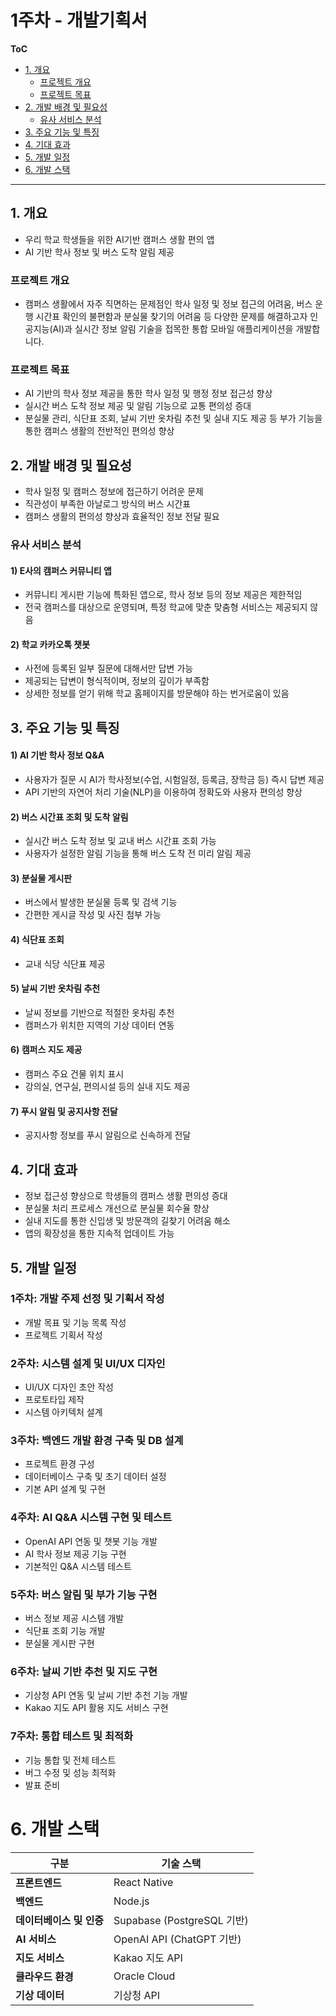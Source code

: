 # 1주차 - 개발기획서

**ToC**
- [1. 개요](#1-개요)
    - [프로젝트 개요](#프로젝트-개요)
    - [프로젝트 목표](#프로젝트-목표)
- [2. 개발 배경 및 필요성](#2-개발-배경-및-필요성)
    - [유사 서비스 분석](#유사-서비스-분석)
- [3. 주요 기능 및 특징](#3-주요-기능-및-특징)
- [4. 기대 효과](#4-기대-효과)
- [5. 개발 일정](#5-개발-일정)
- [6. 개발 스택](#6-개발-스택)

---

## 1. 개요
- 우리 학교 학생들을 위한 AI기반 캠퍼스 생활 편의 앱
- AI 기반 학사 정보 및 버스 도착 알림 제공

### 프로젝트 개요
- 캠퍼스 생활에서 자주 직면하는 문제점인 학사 일정 및 정보 접근의 어려움, 버스 운행 시간표 확인의 불편함과 분실물 찾기의 어려움 등 다양한 문제를 해결하고자 인공지능(AI)과 실시간 정보 알림 기술을 접목한 통합 모바일 애플리케이션을 개발합니다.

### 프로젝트 목표
- AI 기반의 학사 정보 제공을 통한 학사 일정 및 행정 정보 접근성 향상
- 실시간 버스 도착 정보 제공 및 알림 기능으로 교통 편의성 증대
- 분실물 관리, 식단표 조회, 날씨 기반 옷차림 추천 및 실내 지도 제공 등 부가 기능을 통한 캠퍼스 생활의 전반적인 편의성 향상

## 2. 개발 배경 및 필요성
- 학사 일정 및 캠퍼스 정보에 접근하기 어려운 문제
- 직관성이 부족한 아날로그 방식의 버스 시간표
- 캠퍼스 생활의 편의성 향상과 효율적인 정보 전달 필요

### 유사 서비스 분석
#### 1) E사의 캠퍼스 커뮤니티 앱
- 커뮤니티 게시판 기능에 특화된 앱으로, 학사 정보 등의 정보 제공은 제한적임
- 전국 캠퍼스를 대상으로 운영되며, 특정 학교에 맞춘 맞춤형 서비스는 제공되지 않음

#### 2) 학교 카카오톡 챗봇
- 사전에 등록된 일부 질문에 대해서만 답변 가능
- 제공되는 답변이 형식적이며, 정보의 깊이가 부족함
- 상세한 정보를 얻기 위해 학교 홈페이지를 방문해야 하는 번거로움이 있음

## 3. 주요 기능 및 특징
#### 1) AI 기반 학사 정보 Q&A
- 사용자가 질문 시 AI가 학사정보(수업, 시험일정, 등록금, 장학금 등) 즉시 답변 제공
- API 기반의 자연어 처리 기술(NLP)을 이용하여 정확도와 사용자 편의성 향상

#### 2) 버스 시간표 조회 및 도착 알림
- 실시간 버스 도착 정보 및 교내 버스 시간표 조회 가능
- 사용자가 설정한 알림 기능을 통해 버스 도착 전 미리 알림 제공

#### 3) 분실물 게시판
- 버스에서 발생한 분실물 등록 및 검색 기능
- 간편한 게시글 작성 및 사진 첨부 가능

#### 4) 식단표 조회
- 교내 식당 식단표 제공

#### 5) 날씨 기반 옷차림 추천
- 날씨 정보를 기반으로 적절한 옷차림 추천
- 캠퍼스가 위치한 지역의 기상 데이터 연동

#### 6) 캠퍼스 지도 제공
- 캠퍼스 주요 건물 위치 표시
- 강의실, 연구실, 편의시설 등의 실내 지도 제공

#### 7) 푸시 알림 및 공지사항 전달
- 공지사항 정보를 푸시 알림으로 신속하게 전달

## 4. 기대 효과
- 정보 접근성 향상으로 학생들의 캠퍼스 생활 편의성 증대
- 분실물 처리 프로세스 개선으로 분실물 회수율 향상
- 실내 지도를 통한 신입생 및 방문객의 길찾기 어려움 해소
- 앱의 확장성을 통한 지속적 업데이트 가능

## 5. 개발 일정

### 1주차: 개발 주제 선정 및 기획서 작성
- 개발 목표 및 기능 목록 작성
- 프로젝트 기획서 작성

### 2주차: 시스템 설계 및 UI/UX 디자인
- UI/UX 디자인 초안 작성
- 프로토타입 제작
- 시스템 아키텍처 설계

### 3주차: 백엔드 개발 환경 구축 및 DB 설계
- 프로젝트 환경 구성
- 데이터베이스 구축 및 초기 데이터 설정
- 기본 API 설계 및 구현

### 4주차: AI Q&A 시스템 구현 및 테스트
- OpenAI API 연동 및 챗봇 기능 개발
- AI 학사 정보 제공 기능 구현
- 기본적인 Q&A 시스템 테스트

### 5주차: 버스 알림 및 부가 기능 구현
- 버스 정보 제공 시스템 개발
- 식단표 조회 기능 개발
- 분실물 게시판 구현

### 6주차: 날씨 기반 추천 및 지도 구현
- 기상청 API 연동 및 날씨 기반 추천 기능 개발
- Kakao 지도 API 활용 지도 서비스 구현

### 7주차: 통합 테스트 및 최적화
- 기능 통합 및 전체 테스트
- 버그 수정 및 성능 최적화
- 발표 준비

# 6. 개발 스택

| **구분**             | **기술 스택**               |
| ------------------- | ------------------------- |
| **프론트엔드**         | React Native              |
| **백엔드**            | Node.js                   |
| **데이터베이스 및 인증** | Supabase (PostgreSQL 기반) |
| **AI 서비스**         | OpenAI API (ChatGPT 기반)  |
| **지도 서비스**        | Kakao 지도 API             |
| **클라우드 환경**      | Oracle Cloud              |
| **기상 데이터**        | 기상청 API                 |
